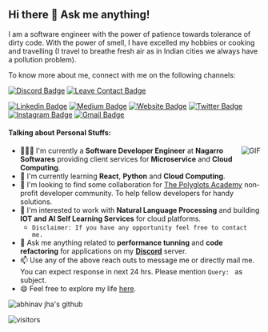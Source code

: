 ## Hi there 👋 Ask me anything!

I am a software engineer with the power of patience towards tolerance of dirty code. With the power of smell, I have excelled my hobbies or cooking and travelling (I travel to breathe fresh air as in Indian cities we always have a pollution problem).

To know more about me, connect with me on the following channels:

[![Discord Badge](https://img.shields.io/badge/-HireMe-7289d9?style=flat&logo=Discord&logoColor=white&link=https://discord.gg/Tzas8sd)](https://discord.gg/Tzas8sd)
[![Leave Contact Badge](https://img.shields.io/badge/-Leave__Your__Contact-459e5e?style=flat&logo=Discord&logoColor=white&link=https://forms.gle/YXP2HdiCKLqxgEmNA)](https://forms.gle/YXP2HdiCKLqxgEmNA)

[![Linkedin Badge](https://img.shields.io/badge/-abhinavjha58-blue?style=flat&logo=Linkedin&logoColor=white&link=https://www.linkedin.com/in/abhinavjha58/)](https://www.linkedin.com/in/abhinavjha58/)
[![Medium Badge](https://img.shields.io/badge/-@__abhinav.jha58-000000?style=flat&labelColor=000000&logo=Medium&link=https://medium.com/@abhinav.jha58)](https://medium.com/@abhinav.jha58)
[![Website Badge](https://img.shields.io/badge/-abhinav2127.github.io-47CCCC?style=flat&logo=Google-Chrome&logoColor=white&link=https://abhinav2127.github.io/)](https://abhinav2127.github.io/)
[![Twitter Badge](https://img.shields.io/badge/-@__abhinavjha2127-1ca0f1?style=flat&labelColor=1ca0f1&logo=twitter&logoColor=white&link=https://twitter.com/abhinavjha2127)](https://twitter.com/abhinavjha2127)
[![Instagram Badge](https://img.shields.io/badge/-@abhinavjha-purple?style=flat&logo=instagram&logoColor=white&link=https://www.instagram.com/lazy_abhi_/)](https://www.instagram.com/lazy_abhi_/)
[![Gmail Badge](https://img.shields.io/badge/-abhinavjha58-c14438?style=flat&logo=Gmail&logoColor=white&link=mailto:abhinav.jha58@gmail.com)](mailto:abhinav.jha58@gmail.com)

#### Talking about Personal Stuffs:
<img align="right" alt="GIF" src="https://thumbs.gfycat.com/ScarceBrownCaimanlizard-size_restricted.gif" />

- 👨🏽‍💻 I'm currently a **Software Developer Engineer** at **Nagarro Softwares** providing client services for **Microservice** and **Cloud Computing**.
- 🌱 I'm currently learning **React**, **Python** and **Cloud Computing**.
- 👯 I'm looking to find some collaboration for [The Polyglots Academy](https://github.com/thepolyglotacademy) non-profit developer community. To help fellow developers for handy solutions.
- 🤔 I'm interested to work with **Natural Language Processing** and building **IOT and AI Self Learning Services** for cloud platforms. 
  - `Disclaimer: If you have any opportunity feel free to contact me.`
- 💬 Ask me anything related to **performance tunning** and **code refactoring** for applications on my [**Discord**](https://discord.gg/Tzas8sd) server.
- 📫 Use any of the above reach outs to message me or directly mail me. You can expect response in next 24 hrs. Please mention `Query: ` as subject.
- 😄 Feel free to explore my life [here](https://github.com/abhinav2127).

![abhinav jha's github](https://github-readme-stats.vercel.app/api?username=abhinav2127&show_icons=true&hide_border=true)

![visitors](https://visitor-badge.laobi.icu/badge?page_id=abhinav2127.abhinav2127)

<!-- ### Support me
<p>
<img src="https://raw.githubusercontent.com/abhinav2127/Gitpad/master/resources/portfolio/images/upi-logo.png" width="100px"> 
</p> -->

<!--
**abhinav2127/abhinav2127** is a ✨ _special_ ✨ repository because its `README.md` (this file) appears on your GitHub profile.

Here are some ideas to get you started:

- 🔭 I’m currently working on ...
- 🌱 I’m currently learning ...
- 👯 I’m looking to collaborate on ...
- 🤔 I’m looking for help with ...
- 💬 Ask me about ...
- 📫 How to reach me: ...
- 😄 Pronouns: ...
- ⚡ Fun fact: ...
-->
